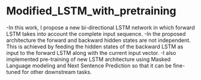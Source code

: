 # Modified_LSTM_with_pretraining
-In this work, I propose a new bi-directional LSTM network in which forward LSTM takes into account the complete input sequence.
-In the proposed architecture the forward and backward hidden states are not independent. This is achieved by feeding the hidden states of the backward LSTM as input to the forward LSTM along with the current input vector.
-I also implemented pre-training of new LSTM architecture using Masked Language modeling and Next Sentence Prediction so that it can be fine-tuned for other downstream tasks.
